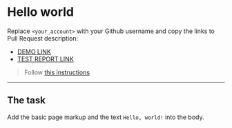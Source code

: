 # Hello world
Replace `<your_account>` with your Github username and copy the links to Pull Request description:
- [DEMO LINK](https://ruslanliapin.github.io/layout_hello-world)
- [TEST REPORT LINK](https://ruslanliapin.github.io/layout_hello-world/report/html_report/)

> Follow [this instructions](https://mate-academy.github.io/layout_task-guideline/#how-to-solve-the-layout-tasks-on-github)
___

## The task
Add the basic page markup and the text `Hello, world!` into the body.
